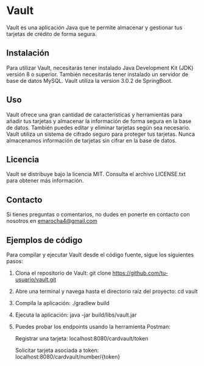 # Vault

Vault es una aplicación Java que te permite almacenar y gestionar tus tarjetas de crédito de forma segura.

## Instalación

Para utilizar Vault, necesitarás tener instalado Java Development Kit (JDK) versión 8 o superior. También necesitarás tener instalado un servidor de base de datos MySQL. 
Vault utiliza la version 3.0.2 de SpringBoot.

## Uso

Vault ofrece una gran cantidad de características y herramientas para añadir tus tarjetas y almacenar la información de forma segura en la base de datos. También puedes editar y eliminar tarjetas según sea necesario.
Vault utiliza un sistema de cifrado seguro para proteger tus tarjetas. Nunca almacenamos información de tarjetas sin cifrar en la base de datos.

## Licencia

Vault se distribuye bajo la licencia MIT. Consulta el archivo LICENSE.txt para obtener más información.

## Contacto

Si tienes preguntas o comentarios, no dudes en ponerte en contacto con nosotros en emarocha4@gmail.com

## Ejemplos de código

Para compilar y ejecutar Vault desde el código fuente, sigue los siguientes pasos:

1) Clona el repositorio de Vault: git clone https://github.com/tu-usuario/vault.git
2) Abre una terminal y navega hasta el directorio raíz del proyecto: cd vault
3) Compila la aplicación: ./gradlew build
4) Ejecuta la aplicación: java -jar build/libs/vault.jar
5) Puedes probar los endpoints usando la herramienta Postman:
 
   Registrar una tarjeta: localhost:8080/cardvault/token

   Solicitar tarjeta asociada a token: localhost:8080/cardvault/number/{token}

